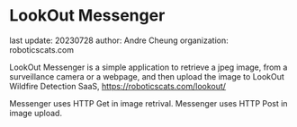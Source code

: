# LookOut Messenger
last update: 20230728
author: Andre Cheung
organization: roboticscats.com

LookOut Messenger is a simple application to retrieve a jpeg image, from a surveillance camera or a webpage, and then upload the image to LookOut Wildfire Detection SaaS, https://roboticscats.com/lookout/

Messenger uses HTTP Get in image retrival.
Messenger uses HTTP Post in image upload.
